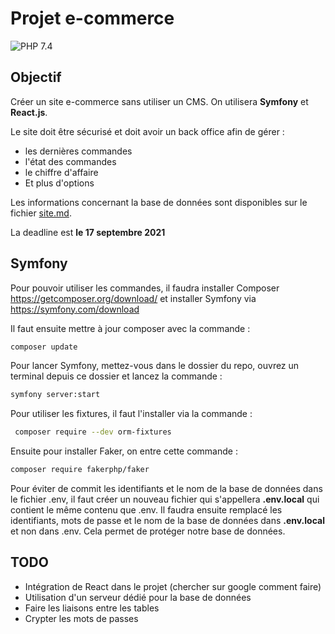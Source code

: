 # Projet e-commerce

![PHP 7.4](https://img.shields.io/badge/PHP-7.4-orange?style=for-the-badge&logo=appveyor)

## Objectif

Créer un site e-commerce sans utiliser un CMS. On utilisera **Symfony** et **React.js**.

Le site doit être sécurisé et doit avoir un back office afin de gérer :

- les dernières commandes
- l'état des commandes
- le chiffre d'affaire
- Et plus d'options

Les informations concernant la base de données sont disponibles sur le fichier [site.md](https://github.com/AlexandreTO/Projet/blob/master/site.md).

La deadline est **le 17 septembre 2021**

## Symfony

Pour pouvoir utiliser les commandes, il faudra installer Composer <https://getcomposer.org/download/> et installer Symfony via <https://symfony.com/download>

Il faut ensuite mettre à jour composer avec la commande :

```bash
composer update
```

Pour lancer Symfony, mettez-vous dans le dossier du repo, ouvrez un terminal depuis ce dossier et lancez la commande :

```bash
symfony server:start
```

Pour utiliser les fixtures, il faut l'installer via la commande :

```bash
 composer require --dev orm-fixtures
```

Ensuite pour installer Faker, on entre cette commande :

```bash
composer require fakerphp/faker
```

Pour éviter de commit les identifiants et le nom de la base de données dans le fichier .env, il faut créer un nouveau fichier qui s'appellera **.env.local** qui contient le même contenu que .env. Il faudra ensuite remplacé les identifiants, mots de passe et le nom de la base de données dans **.env.local** et non dans .env. Cela permet de protéger notre base de données.

## TODO

- Intégration de React dans le projet (chercher sur google comment faire)
- Utilisation d'un serveur dédié pour la base de données
- Faire les liaisons entre les tables
- Crypter les mots de passes

